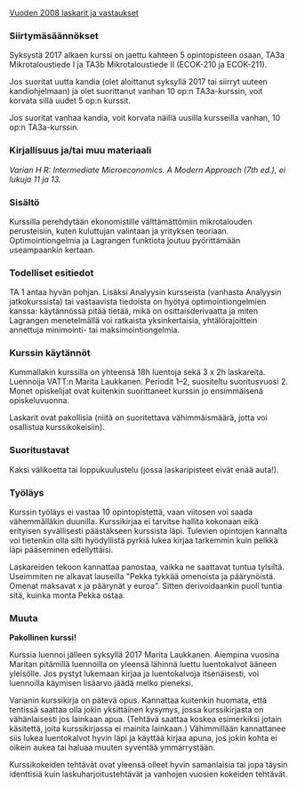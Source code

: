 [Vuoden 2008 laskarit ja vastaukset](http://www.helsinki.fi/jarj/ktto/Opiskelu/Tentit/mikro08laskarit/)

### Siirtymäsäännökset

Syksystä 2017 alkaen kurssi on jaettu kahteen 5 opintopisteen osaan, TA3a Mikrotaloustiede I ja TA3b Mikrotaloustiede II (ECOK-210 ja ECOK-211). 

Jos suoritat uutta kandia (olet aloittanut syksyllä 2017 tai siirryt uuteen kandiohjelmaan) ja olet suorittanut vanhan 10 op:n TA3a-kurssin, voit korvata sillä uudet 5 op:n kurssit.

Jos suoritat vanhaa kandia, voit korvata näillä uusilla kursseilla vanhan, 10 op:n TA3a-kurssin.

### Kirjallisuus ja/tai muu materiaali
_Varian H R: Intermediate Microeconomics. A Modern Approach (7th ed.), ei lukuja 11 ja 13._

### Sisältö

Kurssilla perehdytään ekonomistille välttämättömiin mikrotalouden perusteisiin, kuten kuluttujan valintaan ja yrityksen teoriaan. Optimointiongelmia ja Lagrangen funktiota joutuu pyörittämään useampaankin kertaan.

### Todelliset esitiedot
TA 1 antaa hyvän pohjan. Lisäksi Analyysin kursseista (vanhasta Analyysin jatkokurssista) tai vastaavista tiedoista on hyötyä optimointiongelmien kanssa: käytännössä pitää tietää, mikä on osittaisderivaatta ja miten Lagrangen menetelmällä voi ratkaista yksinkertaisia, yhtälörajoittein annettuja minimointi- tai maksimointiongelmia.

### Kurssin käytännöt

Kummallakin kurssilla on yhteensä 18h luentoja sekä 3 x 2h laskareita. Luennoija VATT:n Marita Laukkanen. Periodit 1–2, suositeltu suoritusvuosi 2. Monet opiskelijat ovat kuitenkin suorittaneet kurssin jo ensimmäisenä opiskeluvuonna.

Laskarit ovat pakollisia (niitä on suoritettava vähimmäismäärä, jotta voi osallistua kurssikokeisiin).

### Suoritustavat
Kaksi välikoetta tai loppukuulustelu (jossa laskaripisteet eivät enää auta!).

### Työläys
Kurssin työläys ei vastaa 10 opintopistettä, vaan viitosen voi saada vähemmälläkin duunilla. 
Kurssikirjaa ei tarvitse hallita kokonaan eikä erityisen syvällisesti päästäkseen kurssista läpi. Tulevien opintojen kannalta voi tietenkin olla silti hyödyllistä pyrkiä lukea kirjaa tarkemmin kuin pelkkä läpi pääseminen edellyttäisi.

Laskareiden tekoon kannattaa panostaa, vaikka ne saattavat tuntua tylsiltä. Useimmiten ne alkavat lauseilla "Pekka tykkää omenoista ja päärynöistä. Omenat maksavat x ja päärynät y euroa". Sitten derivoidaankin puoli tuntia sitä, kuinka monta Pekka ostaa.

### Muuta
__Pakollinen kurssi!__ 

Kurssia luennoi jälleen syksyllä 2017 Marita Laukkanen. Aiempina vuosina Maritan pitämillä luennoilla on yleensä lähinnä luettu luentokalvot ääneen yleisölle. Jos pystyt lukemaan kirjaa ja luentokalvoja itsenäisesti, voi luennoilla käymisen lisäarvo jäädä melko pieneksi.

Varianin kurssikirja on pätevä opus. Kannattaa kuitenkin huomata, että tentissä saattaa olla jokin yksittäinen kysymys, jossa kurssikirjasta on vähänlaisesti jos lainkaan apua. (Tehtävä saattaa koskea esimerkiksi jotain käsitettä, joita kurssikirjassa ei mainita lainkaan.) Vähimmillään kannattanee siis lukea luentokalvot hyvin läpi ja käyttää kirjaa apuna, jos jokin kohta ei oikein aukea tai haluaa muuten syventää ymmärrystään.

Kurssikokeiden tehtävät ovat yleensä olleet hyvin samanlaisia tai jopa täysin identtisiä kuin laskuharjoitustehtävät ja vanhojen vuosien kokeiden tehtävät.